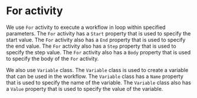 # For activity

We use `For` activity to execute a workflow in loop within specified parameters. The `For` activity has a `Start` property that is used to specify the start value. The `For` activity also has a `End` property that is used to specify the end value. The `For` activity also has a `Step` property that is used to specify the step value. The `For` activity also has a `Body` property that is used to specify the body of the `For` activity.

We also use `Variable` class. The `Variable` class is used to create a variable that can be used in the workflow. The `Variable` class has a `Name` property that is used to specify the name of the variable. The `Variable` class also has a `Value` property that is used to specify the value of the variable.




